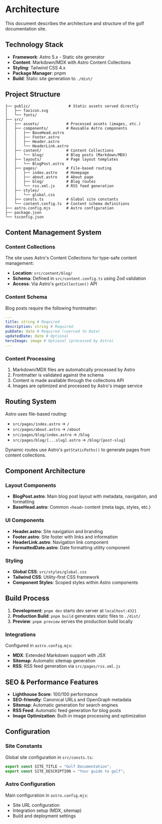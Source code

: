 # Architecture

This document describes the architecture and structure of the golf documentation site.

## Technology Stack

- **Framework**: Astro 5.x - Static site generator
- **Content**: Markdown/MDX with Astro Content Collections
- **Styling**: Tailwind CSS 4.x
- **Package Manager**: pnpm
- **Build**: Static site generation to `./dist/`

## Project Structure

```text
├── public/                 # Static assets served directly
│   ├── favicon.svg
│   └── fonts/
├── src/
│   ├── assets/            # Processed assets (images, etc.)
│   ├── components/        # Reusable Astro components
│   │   ├── BaseHead.astro
│   │   ├── Footer.astro
│   │   ├── Header.astro
│   │   └── HeaderLink.astro
│   ├── content/           # Content Collections
│   │   └── blog/          # Blog posts (Markdown/MDX)
│   ├── layouts/           # Page layout templates
│   │   └── BlogPost.astro
│   ├── pages/             # File-based routing
│   │   ├── index.astro    # Homepage
│   │   ├── about.astro    # About page
│   │   ├── blog/          # Blog routes
│   │   └── rss.xml.js     # RSS feed generation
│   ├── styles/
│   │   └── global.css
│   ├── consts.ts          # Global site constants
│   └── content.config.ts  # Content schema definitions
├── astro.config.mjs       # Astro configuration
├── package.json
└── tsconfig.json
```

## Content Management System

### Content Collections

The site uses Astro's Content Collections for type-safe content management:

- **Location**: `src/content/blog/`
- **Schema**: Defined in `src/content.config.ts` using Zod validation
- **Access**: Via Astro's `getCollection()` API

### Content Schema

Blog posts require the following frontmatter:

```yaml
---
title: string # Required
description: string # Required
pubDate: date # Required (coerced to Date)
updatedDate: date # Optional
heroImage: image # Optional (processed by Astro)
---
```

### Content Processing

1. Markdown/MDX files are automatically processed by Astro
2. Frontmatter is validated against the schema
3. Content is made available through the collections API
4. Images are optimized and processed by Astro's image service

## Routing System

Astro uses file-based routing:

- `src/pages/index.astro` → `/`
- `src/pages/about.astro` → `/about`
- `src/pages/blog/index.astro` → `/blog`
- `src/pages/blog/[...slug].astro` → `/blog/[post-slug]`

Dynamic routes use Astro's `getStaticPaths()` to generate pages from content collections.

## Component Architecture

### Layout Components

- **BlogPost.astro**: Main blog post layout with metadata, navigation, and formatting
- **BaseHead.astro**: Common `<head>` content (meta tags, styles, etc.)

### UI Components

- **Header.astro**: Site navigation and branding
- **Footer.astro**: Site footer with links and information
- **HeaderLink.astro**: Navigation link component
- **FormattedDate.astro**: Date formatting utility component

### Styling

- **Global CSS**: `src/styles/global.css`
- **Tailwind CSS**: Utility-first CSS framework
- **Component Styles**: Scoped styles within Astro components

## Build Process

1. **Development**: `pnpm dev` starts dev server at `localhost:4321`
2. **Production Build**: `pnpm build` generates static files to `./dist/`
3. **Preview**: `pnpm preview` serves the production build locally

### Integrations

Configured in `astro.config.mjs`:

- **MDX**: Extended Markdown support with JSX
- **Sitemap**: Automatic sitemap generation
- **RSS**: RSS feed generation via `src/pages/rss.xml.js`

## SEO & Performance Features

- **Lighthouse Score**: 100/100 performance
- **SEO-friendly**: Canonical URLs and OpenGraph metadata
- **Sitemap**: Automatic generation for search engines
- **RSS Feed**: Automatic feed generation for blog posts
- **Image Optimization**: Built-in image processing and optimization

## Configuration

### Site Constants

Global site configuration in `src/consts.ts`:

```typescript
export const SITE_TITLE = "Golf Documentation";
export const SITE_DESCRIPTION = "Your guide to golf";
```

### Astro Configuration

Main configuration in `astro.config.mjs`:

- Site URL configuration
- Integration setup (MDX, sitemap)
- Build and deployment settings
